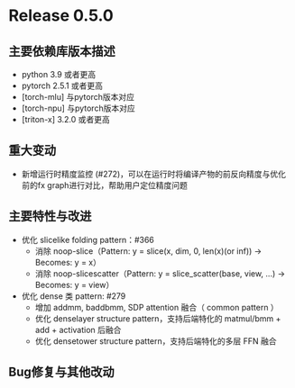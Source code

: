# Release 0.5.0

## 主要依赖库版本描述
- python 3.9 或者更高
- pytorch 2.5.1 或者更高
- [torch-mlu] 与pytorch版本对应
- [torch-npu] 与pytorch版本对应
- [triton-x] 3.2.0 或者更高

## 重大变动
- 新增运行时精度监控 (#272)，可以在运行时将编译产物的前反向精度与优化前的fx graph进行对比，帮助用户定位精度问题

## 主要特性与改进
- 优化 slicelike folding pattern：#366
  - 消除 noop-slice（Pattern: y = slice(x, dim, 0, len(x)(or inf)) -> Becomes: y = x）
  - 消除 noop-slicescatter（Pattern: y = slice_scatter(base, view, ...) -> Becomes: y = view）
- 优化 dense 类 pattern: #279
  - 增加 addmm, baddbmm, SDP attention 融合（ common pattern ）
  - 优化 denselayer structure pattern，支持后端特化的 matmul/bmm + add + activation 后融合
  - 优化 densetower structure pattern，支持后端特化的多层 FFN 融合

## Bug修复与其他改动
